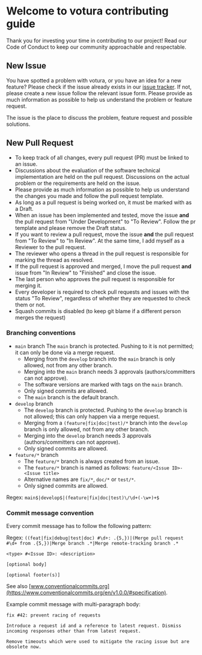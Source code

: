 # Welcome to votura contributing guide

Thank you for investing your time in contributing to our project!
Read our Code of Conduct to keep our community approachable and respectable.

## New Issue

You have spotted a problem with votura, or you have an idea for a new feature?
Please check if the issue already exists in our [issue tracker](https://github.com/SE-UUlm/votura/issues).
If not, please create a new issue follow the relevant issue form.
Please provide as much information as possible to help us understand the problem or feature request.

The issue is the place to discuss the problem, feature request and possible solutions.

## New Pull Request

- To keep track of all changes, every pull request (PR) must be linked to an issue.
- Discussions about the evaluation of the software technical implementation are held on the pull request. Discussions on the actual problem or the requirements are held on the issue.
- Please provide as much information as possible to help us understand the changes you made and follow the pull request template.
- As long as a pull request is being worked on, it must be marked with as a Draft.
- When an issue has been implemented and tested, move the issue **and** the pull request from "Under Development" to "To Review". Follow the pr template and please remove the Draft status.
- If you want to review a pull request, move the issue **and** the pull request from "To Review" to "In Review". At the same time, I add myself as a Reviewer to the pull request.
- The reviewer who opens a thread in the pull request is responsible for marking the thread as resolved.
- If the pull request is approved and merged, I move the pull request **and** issue from "In Review" to "Finished" and close the issue.
- The last person who approves the pull request is responsible for merging it.
- Every developer is required to check pull requests and issues with the status "To Review", regardless of whether they are requested to check them or not.
- Squash commits is disabled (to keep git blame if a different person merges the request)

### Branching conventions

- `main` branch
  The `main` branch is protected. Pushing to it is not permitted; it can only be done via a merge request.
  - Merging from the `develop` branch into the `main` branch is only allowed, not from any other branch.
  - Merging into the `main` branch needs 3 approvals (authors/committers can not approve).
  - The software versions are marked with tags on the `main` branch.
  - Only signed commits are allowed.
  - The `main` branch is the default branch.
- `develop` branch
  - The `develop` branch is protected. Pushing to the `develop` branch is not allowed; this can only happen via a merge request.
  - Merging from a `(feature|fix|doc|test)/*` branch into the `develop` branch is only allowed, not from any other branch.
  - Merging into the `develop` branch needs 3 approvals (authors/committers can not approve).
  - Only signed commits are allowed.
- `feature/*` branch
  - The `feature/*` branch is always created from an issue. 
  - The `feature/*` branch is named as follows: `feature/<Issue ID>-<Issue title>`
  - Alternative names are `fix/*`, `doc/*` or `test/*`.
  - Only signed commits are allowed.

Regex: `main$|develop$|(feature|fix|doc|test)\/\d+(-\w+)+$`

### Commit message convention

Every commit message has to follow the following pattern:

Regex: `((feat|fix|debug|test|doc) #\d+: .{5,})|(Merge pull request #\d+ from .{5,})|Merge branch .*|Merge remote-tracking branch .*`

```
<type> #<Issue ID>: <description>

[optional body]

[optional footer(s)]
```

See also [www.conventionalcommits.org](https://www.conventionalcommits.org/en/v1.0.0/#specification).

Example commit message with multi-paragraph body:

```
fix #42: prevent racing of requests

Introduce a request id and a reference to latest request. Dismiss
incoming responses other than from latest request.

Remove timeouts which were used to mitigate the racing issue but are
obsolete now.
```
